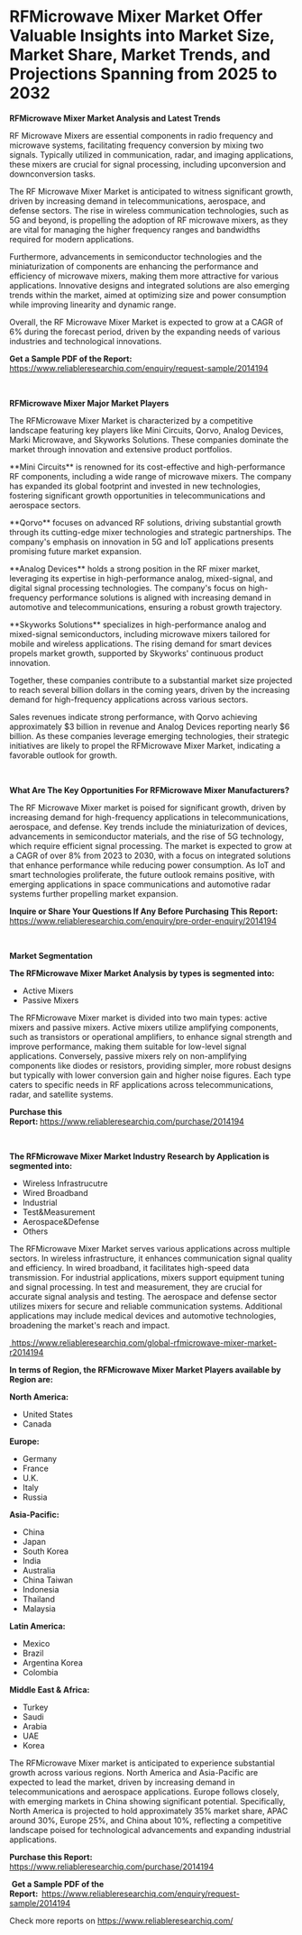 <p><h1>RFMicrowave Mixer Market Offer Valuable Insights into Market Size, Market Share, Market Trends, and Projections Spanning from 2025 to 2032</h1></p><p><strong>RFMicrowave Mixer Market Analysis and Latest Trends</strong></p>
<p><p>RF Microwave Mixers are essential components in radio frequency and microwave systems, facilitating frequency conversion by mixing two signals. Typically utilized in communication, radar, and imaging applications, these mixers are crucial for signal processing, including upconversion and downconversion tasks. </p><p>The RF Microwave Mixer Market is anticipated to witness significant growth, driven by increasing demand in telecommunications, aerospace, and defense sectors. The rise in wireless communication technologies, such as 5G and beyond, is propelling the adoption of RF microwave mixers, as they are vital for managing the higher frequency ranges and bandwidths required for modern applications. </p><p>Furthermore, advancements in semiconductor technologies and the miniaturization of components are enhancing the performance and efficiency of microwave mixers, making them more attractive for various applications. Innovative designs and integrated solutions are also emerging trends within the market, aimed at optimizing size and power consumption while improving linearity and dynamic range. </p><p>Overall, the RF Microwave Mixer Market is expected to grow at a CAGR of 6% during the forecast period, driven by the expanding needs of various industries and technological innovations.</p></p>
<p><strong>Get a Sample PDF of the Report:&nbsp;</strong> <a href="https://www.reliableresearchiq.com/enquiry/request-sample/2014194?utm_campaign=2284&utm_medium=2&utm_source=Github&utm_content=ia&utm_term=29032025&utm_id=rfmicrowave-mixer">https://www.reliableresearchiq.com/enquiry/request-sample/2014194</a></p>
<p>&nbsp;</p>
<p><strong>RFMicrowave Mixer Major Market Players</strong></p>
<p><p>The RFMicrowave Mixer Market is characterized by a competitive landscape featuring key players like Mini Circuits, Qorvo, Analog Devices, Marki Microwave, and Skyworks Solutions. These companies dominate the market through innovation and extensive product portfolios.</p><p>**Mini Circuits** is renowned for its cost-effective and high-performance RF components, including a wide range of microwave mixers. The company has expanded its global footprint and invested in new technologies, fostering significant growth opportunities in telecommunications and aerospace sectors. </p><p>**Qorvo** focuses on advanced RF solutions, driving substantial growth through its cutting-edge mixer technologies and strategic partnerships. The company's emphasis on innovation in 5G and IoT applications presents promising future market expansion.</p><p>**Analog Devices** holds a strong position in the RF mixer market, leveraging its expertise in high-performance analog, mixed-signal, and digital signal processing technologies. The company's focus on high-frequency performance solutions is aligned with increasing demand in automotive and telecommunications, ensuring a robust growth trajectory.</p><p>**Skyworks Solutions** specializes in high-performance analog and mixed-signal semiconductors, including microwave mixers tailored for mobile and wireless applications. The rising demand for smart devices propels market growth, supported by Skyworks' continuous product innovation.</p><p>Together, these companies contribute to a substantial market size projected to reach several billion dollars in the coming years, driven by the increasing demand for high-frequency applications across various sectors.</p><p>Sales revenues indicate strong performance, with Qorvo achieving approximately $3 billion in revenue and Analog Devices reporting nearly $6 billion. As these companies leverage emerging technologies, their strategic initiatives are likely to propel the RFMicrowave Mixer Market, indicating a favorable outlook for growth.</p></p>
<p>&nbsp;</p>
<p><strong>What Are The Key Opportunities For RFMicrowave Mixer Manufacturers?</strong></p>
<p><p>The RF Microwave Mixer market is poised for significant growth, driven by increasing demand for high-frequency applications in telecommunications, aerospace, and defense. Key trends include the miniaturization of devices, advancements in semiconductor materials, and the rise of 5G technology, which require efficient signal processing. The market is expected to grow at a CAGR of over 8% from 2023 to 2030, with a focus on integrated solutions that enhance performance while reducing power consumption. As IoT and smart technologies proliferate, the future outlook remains positive, with emerging applications in space communications and automotive radar systems further propelling market expansion.</p></p>
<p><strong>Inquire or Share Your Questions If Any Before Purchasing This Report:</strong> <a href="https://www.reliableresearchiq.com/enquiry/pre-order-enquiry/2014194?utm_campaign=2284&utm_medium=2&utm_source=Github&utm_content=ia&utm_term=29032025&utm_id=rfmicrowave-mixer">https://www.reliableresearchiq.com/enquiry/pre-order-enquiry/2014194</a></p>
<p>&nbsp;</p>
<p><strong>Market Segmentation</strong></p>
<p><strong>The RFMicrowave Mixer Market Analysis by types is segmented into:</strong></p>
<p><ul><li>Active Mixers</li><li>Passive Mixers</li></ul></p>
<p><p>The RFMicrowave Mixer market is divided into two main types: active mixers and passive mixers. Active mixers utilize amplifying components, such as transistors or operational amplifiers, to enhance signal strength and improve performance, making them suitable for low-level signal applications. Conversely, passive mixers rely on non-amplifying components like diodes or resistors, providing simpler, more robust designs but typically with lower conversion gain and higher noise figures. Each type caters to specific needs in RF applications across telecommunications, radar, and satellite systems.</p></p>
<p><strong>Purchase this Report:&nbsp;</strong><a href="https://www.reliableresearchiq.com/purchase/2014194?utm_campaign=2284&utm_medium=2&utm_source=Github&utm_content=ia&utm_term=29032025&utm_id=rfmicrowave-mixer">https://www.reliableresearchiq.com/purchase/2014194</a></p>
<p>&nbsp;</p>
<p><strong>The RFMicrowave Mixer Market Industry Research by Application is segmented into:</strong></p>
<p><ul><li>Wireless Infrastrucutre</li><li>Wired Broadband</li><li>Industrial</li><li>Test&Measurement</li><li>Aerospace&Defense</li><li>Others</li></ul></p>
<p><p>The RFMicrowave Mixer Market serves various applications across multiple sectors. In wireless infrastructure, it enhances communication signal quality and efficiency. In wired broadband, it facilitates high-speed data transmission. For industrial applications, mixers support equipment tuning and signal processing. In test and measurement, they are crucial for accurate signal analysis and testing. The aerospace and defense sector utilizes mixers for secure and reliable communication systems. Additional applications may include medical devices and automotive technologies, broadening the market's reach and impact.</p></p>
<p><a href="https://www.reliableresearchiq.com/global-rfmicrowave-mixer-market-r2014194?utm_campaign=2284&utm_medium=2&utm_source=Github&utm_content=ia&utm_term=29032025&utm_id=rfmicrowave-mixer">&nbsp;https://www.reliableresearchiq.com/global-rfmicrowave-mixer-market-r2014194</a></p>
<p><strong>In terms of Region, the RFMicrowave Mixer Market Players available by Region are:</strong></p>
<p>
    <p> <strong> North America: </strong>
        <ul>
            <li>United States</li>
            <li>Canada</li>
        </ul>
        </p> 
    <p> <strong> Europe: </strong>
        <ul>
            <li>Germany</li>
            <li>France</li>
            <li>U.K.</li>
            <li>Italy</li>
            <li>Russia</li>
        </ul>
        </p> 
    <p> <strong> Asia-Pacific: </strong>
        <ul>
            <li>China</li>
            <li>Japan</li>
            <li>South Korea</li>
            <li>India</li>
            <li>Australia</li>
            <li>China Taiwan</li>
            <li>Indonesia</li>
            <li>Thailand</li>
            <li>Malaysia</li>
        </ul>
        </p> 
    <p> <strong> Latin America: </strong>
        <ul>
            <li>Mexico</li>
            <li>Brazil</li>
            <li>Argentina Korea</li>
            <li>Colombia</li>
        </ul>
        </p> 
    <p> <strong> Middle East & Africa: </strong>
        <ul>
            <li>Turkey</li>
            <li>Saudi</li>
            <li>Arabia</li>
            <li>UAE</li>
            <li>Korea</li>
        </ul>
    </p>
    </p>
<p><p>The RFMicrowave Mixer market is anticipated to experience substantial growth across various regions. North America and Asia-Pacific are expected to lead the market, driven by increasing demand in telecommunications and aerospace applications. Europe follows closely, with emerging markets in China showing significant potential. Specifically, North America is projected to hold approximately 35% market share, APAC around 30%, Europe 25%, and China about 10%, reflecting a competitive landscape poised for technological advancements and expanding industrial applications.</p></p>
<p><strong>Purchase this Report: </strong><a href="https://www.reliableresearchiq.com/purchase/2014194?utm_campaign=2284&utm_medium=2&utm_source=Github&utm_content=ia&utm_term=29032025&utm_id=rfmicrowave-mixer">https://www.reliableresearchiq.com/purchase/2014194</a></p>
<p>&nbsp;<strong>Get a Sample PDF of the Report:&nbsp;&nbsp;</strong><a href="https://www.reliableresearchiq.com/enquiry/request-sample/2014194?utm_campaign=2284&utm_medium=2&utm_source=Github&utm_content=ia&utm_term=29032025&utm_id=rfmicrowave-mixer">https://www.reliableresearchiq.com/enquiry/request-sample/2014194</a></p>
<p><strong></strong></p>
<p>Check more reports on <a href="https://www.reliableresearchiq.com/?utm_campaign=2284&utm_medium=2&utm_source=Github&utm_content=ia&utm_term=29032025&utm_id=rfmicrowave-mixer">https://www.reliableresearchiq.com/</a></p>